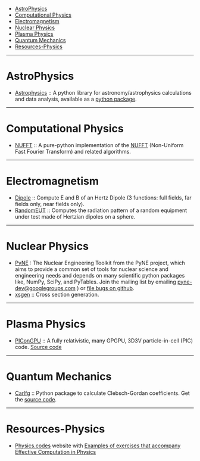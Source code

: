 + [AstroPhysics](#astropysics)
+ [Computational Physics](#computational-physics)
+ [Electromagnetism](#electromagnetism)
+ [Nuclear Physics](#nuclear-physics)
+ [Plasma Physics](#plasma-physics)
+ [Quantum Mechanics](#quantum-mechanics)
+ [Resources-Physics](#resources-physics)

----

# AstroPhysics
+ [Astrophysics](https://github.com/eteq/astropysics) :: A python library for astronomy/astrophysics calculations and data analysis, available as a [python package](http://packages.python.org/Astropysics/).
 
----

# Computational Physics
+ [NUFFT](https://github.com/jakevdp/nufft) :: A pure-python implementation of the [NUFFT](http://www.cims.nyu.edu/cmcl/nufft/nufft.html) (Non-Uniform Fast Fourier Transform) and related algorithms.

----

# Electromagnetism
* [Dipole](https://github.com/manuamador/Dipole) :: Compute E and B of an Hertz Dipole (3 functions: full fields, far fields only, near fields only).
* [RandomEUT](https://github.com/manuamador/RandomEUT) :: Computes the radiation pattern of a random equipment under test made of Hertzian dipoles on a sphere.

----

# Nuclear Physics
+ [PyNE](http://pyne.io/) : The Nuclear Engineering Toolkit from the PyNE project, which aims to provide a common set of tools for nuclear science and engineering needs and depends on many scientific python packages like, NumPy, SciPy, and PyTables. Join the mailing list by emailing [pyne-dev@googlegroups.com](https://groups.google.com/forum/#!forum/pyne-dev) ) or [file bugs on github](https://github.com/pyne/pyne).
+ [xsgen](https://github.com/bright-dev/xsgen) :: Cross section generation.

----

# Plasma Physics
+ [PIConGPU](http://picongpu.hzdr.de) :: A fully relativistic, many GPGPU, 3D3V particle-in-cell (PIC) code. [Source code](https://github.com/ComputationalRadiationPhysics/picongpu)

----

# Quantum Mechanics
+ [Carlfg](http://pypi.python.org/pypi/carlfg) :: Python package to calculate Clebsch-Gordan coefficients. Get the [source code](https://github.com/psachin/carlfg). 

----

# Resources-Physics
* [Physics.codes](http://physics.codes) website with [Examples of exercises that accompany Effective Computation in Physics](https://github.com/physics-codes/examples)



